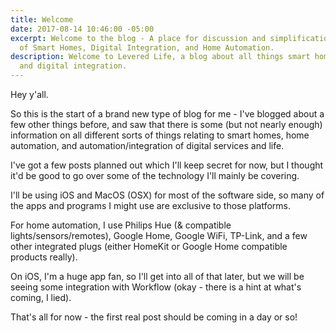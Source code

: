 ```yaml
---
title: Welcome
date: 2017-08-14 10:46:00 -05:00
excerpt: Welcome to the blog - A place for discussion and simplification of the world
  of Smart Homes, Digital Integration, and Home Automation.
description: Welcome to Levered Life, a blog about all things smart home, home automation,
  and digital integration.
---
```


Hey y'all.

So this is the start of a brand new type of blog for me - I've blogged about a few other things before, and saw that there is some (but not nearly enough) information on all different sorts of things relating to smart homes, home automation, and automation/integration of digital services and life.

I've got a few posts planned out which I'll keep secret for now, but I thought it'd be good to go over some of the technology I'll mainly be covering.

I'll be using iOS and MacOS (OSX) for most of the software side, so many of the apps and programs I might use are exclusive to those platforms.

For home automation, I use Philips Hue (& compatible lights/sensors/remotes), Google Home, Google WiFi, TP-Link, and a few other integrated plugs (either HomeKit or Google Home compatible products really).

On iOS, I'm a huge app fan, so I'll get into all of that later, but we will be seeing some integration with Workflow (okay - there is a hint at what's coming, I lied).

That's all for now - the first real post should be coming in a day or so!